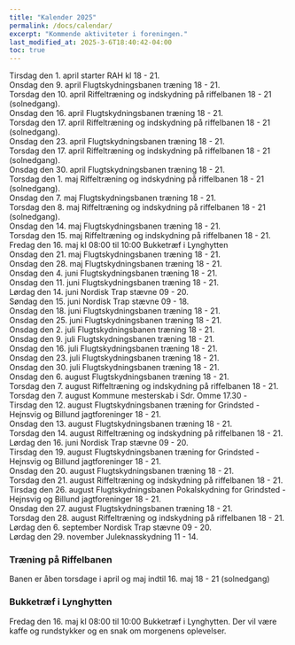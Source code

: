 ```yaml
---
title: "Kalender 2025"
permalink: /docs/calendar/
excerpt: "Kommende aktiviteter i foreningen."
last_modified_at: 2025-3-6T18:40:42-04:00
toc: true
---            
```

Tirsdag den 1. april starter RAH kl 18 - 21.     
Onsdag den 9. april Flugtskydningsbanen træning 18 - 21.  
Torsdag den 10. april Riffeltræning og indskydning på riffelbanen 18 - 21 (solnedgang).  
Onsdag den 16. april Flugtskydningsbanen træning 18 - 21.  
Torsdag den 17. april Riffeltræning og indskydning på riffelbanen 18 - 21 (solnedgang).  
Onsdag den 23. april Flugtskydningsbanen træning 18 - 21.  
Torsdag den 17. april Riffeltræning og indskydning på riffelbanen 18 - 21 (solnedgang).  
Onsdag den 30. april Flugtskydningsbanen træning 18 - 21.  
Torsdag den 1. maj Riffeltræning og indskydning på riffelbanen 18 - 21 (solnedgang).  
Onsdag den 7. maj Flugtskydningsbanen træning 18 - 21.  
Torsdag den 8. maj Riffeltræning og indskydning på riffelbanen 18 - 21 (solnedgang).  
Onsdag den 14. maj Flugtskydningsbanen træning 18 - 21.  
Torsdag den 15. maj Riffeltræning og indskydning på riffelbanen 18 - 21.     
Fredag den 16. maj kl 08:00 til 10:00 Bukketræf i Lynghytten     
Onsdag den 21. maj Flugtskydningsbanen træning 18 - 21.  
Onsdag den 28. maj Flugtskydningsbanen træning 18 - 21.  
Onsdag den 4. juni Flugtskydningsbanen træning 18 - 21.  
Onsdag den 11. juni Flugtskydningsbanen træning 18 - 21.  
Lørdag den 14. juni Nordisk Trap stævne 09 - 20.    
Søndag den 15. juni Nordisk Trap stævne 09 - 18.   
Onsdag den 18. juni Flugtskydningsbanen træning 18 - 21.  
Onsdag den 25. juni Flugtskydningsbanen træning 18 - 21.  
Onsdag den 2. juli Flugtskydningsbanen træning 18 - 21.  
Onsdag den 9. juli Flugtskydningsbanen træning 18 - 21.  
Onsdag den 16. juli Flugtskydningsbanen træning 18 - 21.  
Onsdag den 23. juli Flugtskydningsbanen træning 18 - 21.  
Onsdag den 30. juli Flugtskydningsbanen træning 18 - 21.  
Onsdag den 6. august Flugtskydningsbanen træning 18 - 21.  
Torsdag den 7. august Riffeltræning og indskydning på riffelbanen 18 - 21.          
Torsdag den 7. august Kommune mesterskab i Sdr. Omme 17.30 -    
Tirsdag den 12. august Flugtskydningsbanen træning for Grindsted - Hejnsvig og Billund jagtforeninger 18 - 21.   
Onsdag den 13. august Flugtskydningsbanen træning 18 - 21.  
Torsdag den 14. august Riffeltræning og indskydning på riffelbanen 18 - 21.    
Lørdag den 16. juni Nordisk Trap stævne 09 - 20.    
Tirsdag den 19. august Flugtskydningsbanen træning for Grindsted - Hejnsvig og Billund jagtforeninger 18 - 21.    
Onsdag den 20. august Flugtskydningsbanen træning 18 - 21.  
Torsdag den 21. august Riffeltræning og indskydning på riffelbanen 18 - 21.    
Tirsdag den 26. august Flugtskydningsbanen Pokalskydning for Grindsted - Hejnsvig og Billund jagtforeninger 18 - 21.   
Onsdag den 27. august Flugtskydningsbanen træning 18 - 21.  
Torsdag den 28. august Riffeltræning og indskydning på riffelbanen 18 - 21.    
Lørdag den 6. september Nordisk Trap stævne 09 - 20.   
Lørdag den 29. november Juleknasskydning 11 - 14.   

### Træning på Riffelbanen
Banen er åben torsdage i april og maj indtil 16. maj  18 - 21 (solnedgang)

### Bukketræf i Lynghytten   
Fredag den 16. maj kl 08:00 til 10:00 Bukketræf i Lynghytten.
Der vil være kaffe og rundstykker og en snak om morgenens oplevelser.

